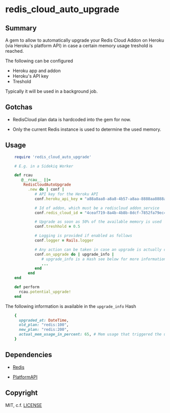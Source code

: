 # redis_cloud_auto_upgrade

## Summary

A gem to allow to automatically upgrade your Redis Cloud Addon on Heroku (via Heroku's platform API)
in case a certain memory usage treshold is reached.

The following can be configured

- Heroku app and addon
- Heroku's API key
- Treshold

Typically it will be used in a background job.
 
## Gotchas

* RedisCloud plan data is hardcoded into the gem for now.

* Only the current Redis instance is used to determine the used memory.

## Usage


```ruby
    require 'redis_cloud_auto_upgrade'

    # E.g. in a Sidekiq Worker

    def rcau
       @__rcau__ ||=
        RedisCloudAutoUpgrade
          .new do | conf |
             # API key for the Heroku API
             conf.heroku_api_key = "a88a8aa8-a8a8-4b57-a8aa-8888aa8888aa"

             # Id of addon, which must be a rediscloud addon_service
             conf.redis_cloud_id = "4ceaf719-8a4b-4b8b-8dcf-7852fa79ec44"

             # Upgrade as soon as 50% of the available memory is used
             conf.treshhold = 0.5

             # Logging is provided if enabled as follows
             conf.logger = Rails.logger

             # Any action can be taken in case an upgrade is actually done
             conf.on_upgrade do | upgrade_info |
                # upgrade_info is a Hash see below for more information
                ...
             end
          end
    end

    def perform
      rcau.potential_upgrade! 
    end 
```

The following information is available in the `upgrade_info` Hash

```ruby
    {
      upgraded_at: DateTime,
      old_plan: "redis:100",
      new_plan: "redis:200",
      actual_mem_usage_in_percent: 65, # Mem usage that triggered the upgrade
    }
```

## Dependencies

* [Redis](https://github.com/redis/redis-rb)

* [PlatformAPI](https://github.com/heroku/platform-api)

## Copyright

MIT, c.f. [LICENSE](LICENSE)
